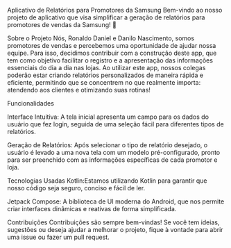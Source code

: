 Aplicativo de Relatórios para Promotores da Samsung
Bem-vindo ao nosso projeto de aplicativo que visa simplificar a geração de relatórios para promotores de vendas da Samsung! 🎉

Sobre o Projeto
Nós, Ronaldo Daniel e Danilo Nascimento, somos promotores de vendas e percebemos uma oportunidade de ajudar nossa equipe.
Para isso, decidimos contribuir com a construção deste app, que tem como objetivo facilitar o registro e a apresentação
das informações essenciais do dia a dia nas lojas. Ao utilizar este app, nossos colegas poderão estar criando relatórios
personalizados de maneira rápida e eficiente, permitindo que se concentrem no que realmente importa: atendendo aos clientes
e otimizando suas rotinas!

Funcionalidades

Interface Intuitiva:
A tela inicial apresenta um campo para os dados do usuário que fez login, seguida de uma seleção fácil para diferentes tipos de relatórios.

Geração de Relatórios:
Após selecionar o tipo de relatório desejado, o usuário é levado a uma nova tela com um modelo pré-configurado, pronto para ser preenchido 
com as informações específicas de cada promotor e loja.

Tecnologias Usadas
Kotlin:Estamos utilizando Kotlin para garantir que nosso código seja seguro, conciso e fácil de ler.

Jetpack Compose: A biblioteca de UI moderna do Android, que nos permite criar interfaces dinâmicas e reativas de forma simplificada.

Contribuições
Contribuições são sempre bem-vindas! Se você tem ideias, sugestões ou deseja ajudar a melhorar o projeto, fique à vontade para abrir uma issue ou fazer um pull request.

